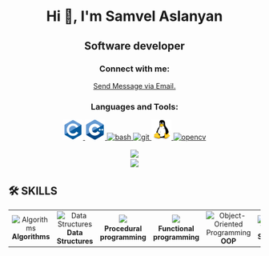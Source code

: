 <h1 align="center">Hi 👋, I'm Samvel Aslanyan</h1>
<h2 align="center">Software developer</h2>

<h3 align="center">Connect with me:</h3>
<p align="center">
    <a href="mailto:samaslanyan3@gmail.com" target="_blank" rel="noreferrer"> 
        Send Message via Email.
    </a>
</p>

<div align="center">
    <h3 align="center">Languages and Tools:</h3>
    <a href="https://www.cprogramming.com/" target="_blank" rel="noreferrer">
        <img src="https://raw.githubusercontent.com/devicons/devicon/master/icons/c/c-original.svg" alt="c" width="40" height="40"/>
    </a>
    <a href="https://www.w3schools.com/cpp/" target="_blank" rel="noreferrer">
        <img src="https://raw.githubusercontent.com/devicons/devicon/master/icons/cplusplus/cplusplus-original.svg" alt="cplusplus" width="40" height="40"/>
    </a>
    <a href="https://www.gnu.org/software/bash/" target="_blank" rel="noreferrer"> 
        <img src="https://www.vectorlogo.zone/logos/gnu_bash/gnu_bash-icon.svg" alt="bash" width="40" height="40"/>
    </a>
    <a href="https://git-scm.com/" target="_blank" rel="noreferrer">
        <img src="https://www.vectorlogo.zone/logos/git-scm/git-scm-icon.svg" alt="git" width="40" height="40"/>
    </a>
    <a href="https://www.linux.org/" target="_blank" rel="noreferrer">
        <img src="https://raw.githubusercontent.com/devicons/devicon/master/icons/linux/linux-original.svg" alt="linux" width="40" height="40"/>
    </a>
    <a href="https://opencv.org/" target="_blank" rel="noreferrer">
        <img src="https://www.vectorlogo.zone/logos/opencv/opencv-icon.svg" alt="opencv" width="40" height="40"/>
    </a>
</div>
<br>
<div align="center">
    <a href="https://git.io/streak-stats">
        <img src="https://streak-stats.demolab.com/?user=assam4&theme=rust-ferris-dark&card_width=800">
    </a>
    <br>
    <a href="https://github.com/anuraghazra/github-readme-stats">
        <img src="https://github-readme-stats.vercel.app/api/top-langs/?username=assam4&layout=compact&hide=Roff,Perl,TeX,GLSL,CMake,HTML,Batchfile,M4,Zig,Lua,Objective-C&size_weight=0.5&count_weight=0.5&theme=great-gatsby&card_width=800"/>
    </a>
</div>

<h2>🛠️ SKILLS</h2>

<table>
  <tr>
    <td align="center">
      <img src="https://imgs.search.brave.com/lNK_2Hswen0s4VIGlFFWMJJv_R11KFToABciqhQErdg/rs:fit:860:0:0:0/g:ce/aHR0cHM6Ly9jZG4u/dmVjdG9yc3RvY2su/Y29tL2kvcHJldmll/dy0xeC82NS8yNC9h/bGdvcml0aG0taWNv/bi12ZWN0b3ItMjcy/MzY1MjQuanBn" width="50px" alt="Algorithms"/><br/>
      <strong>Algorithms</strong>
    </td>
    <td align="center">
      <img src="https://tse3.mm.bing.net/th?id=OIP.T4kdn3ySz68dB2t_a2YyaQHaHa&w=474&h=474&c=7" width="50px" alt="Data Structures"/><br/>
      <strong>Data Structures</strong>
    </td>
     <td align="center">
      <img src="https://imgs.search.brave.com/FInfNhlgKZjEbOZIohzTXQRHLbdjAY-eBG82e_7UvIk/rs:fit:860:0:0:0/g:ce/aHR0cHM6Ly9jZG4u/dmVjdG9yc3RvY2su/Y29tL2kvcHJldmll/dy0xeC81Ni8zNC9w/cm9jZWR1cmFsLXBy/b2dyYW1taW5nLWJs/dWUtZ3JhZGllbnQt/Y29uY2VwdC1pY29u/LXZlY3Rvci00NTI3/NTYzNC5qcGc" width="50px"/><br/>
      <strong>Procedural programming</strong>
    </td>
    <td align="center">
      <img src="https://imgs.search.brave.com/pWci_7kt_PSAh9Rak0SGWXk8lk1WGo5lIoDgZnyidvc/rs:fit:860:0:0:0/g:ce/aHR0cHM6Ly9jZG4u/dmVjdG9yc3RvY2su/Y29tL2kvcHJldmll/dy0xeC81Ni8zOC9m/dW5jdGlvbmFsLXBy/b2dyYW1taW5nLWJs/dWUtZ3JhZGllbnQt/Y29uY2VwdC1pY29u/LXZlY3Rvci00NTI3/NTYzOC5qcGc" width="50px"/><br/>
      <strong>Functional programming</strong>
    </td>
    <td align="center">
      <img src="https://imgs.search.brave.com/GcN7pyFP_eFjQNYGDKe-CNClqsOhMpv73nz1OITcKWI/rs:fit:500:0:0:0/g:ce/aHR0cHM6Ly9pbWdz/LnNlYXJjaC5icmF2/ZS5jb20vWUtQY3dB/Vk5QY2JleE1JUjhO/eHhYSDhaQzhhVV9s/Rnh2cllfaEJ4dkdD/RS9yczpmaXQ6NTYw/OjMyMDoxOjAvZzpj/ZS9hSFIwY0hNNkx5/OWpaRzQwL0xtbGpi/MjVtYVc1a1pYSXUv/WTI5dEwyUmhkR0V2/YVdOdi9ibk12ZEdW/amFHNXZiRzluL2VT/MDRNeTh4TURBd0wy/OWkvYW1WamRGOXdj/bTluY21GdC9iV2x1/WjE5a1pYWmxiRzl3/L2JXVnVkRjl2Y21s/bGJuUmwvWkY5a1pY/WmxiRzl3WlhKZi9i/MkpxWldOMExXOXlh/V1Z1L2RHVmtYM0J5/YjJkeVlXMXQvYVc1/blgzTnZablIzWVhK/bC9MVFV4TWk1d2Jt/Yw.jpeg" width="150px" alt="Object-Oriented Programming"/><br/>
      <strong>OOP</strong>
    </td>
    <td align="center">
      <img src="https://imgs.search.brave.com/fKHwLN2m5zvJ7roOgUy8zwRjJ1lGId5i_-Xn_nH3Fk8/rs:fit:500:0:0:0/g:ce/aHR0cHM6Ly9jZG4t/aWNvbnMtcG5nLmZy/ZWVwaWsuY29tLzI1/Ni8xMDg4LzEwODg1/ODEucG5nP3NlbXQ9/YWlzX2h5YnJpZA" width="150px" alt="STL"/><br/>
      <strong>STL</strong>
    </td>
    <td align="center">
      <img src="https://tse1.mm.bing.net/th?id=OIP.i9pzqSwhjddaXC8qJrVaFAHaHa&w=474&h=474&c=7" width="50px" alt="Metaprogramming"/><br/>
      <strong>Metaprogramming</strong>
    </td>
  </tr>
</table>



